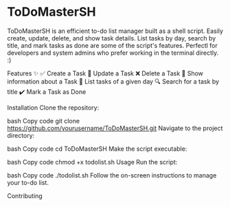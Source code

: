 # ToDoMasterSH
ToDoMasterSH is an efficient to-do list manager built as a shell script. Easily create, update, delete, and show task details. List tasks by day, search by title, and mark tasks as done are some of the script's features. Perfectl for developers and system admins who prefer working in the terminal directly. :)

Features ✨
✅ Create a Task
📝 Update a Task
❌ Delete a Task
📄 Show information about a Task
📅 List tasks of a given day
🔍 Search for a task by title
✔️ Mark a Task as Done













Installation
Clone the repository:

bash
Copy code
git clone https://github.com/yourusername/ToDoMasterSH.git
Navigate to the project directory:

bash
Copy code
cd ToDoMasterSH
Make the script executable:

bash
Copy code
chmod +x todolist.sh
Usage
Run the script:

bash
Copy code
./todolist.sh
Follow the on-screen instructions to manage your to-do list.

Contributing

